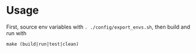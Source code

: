 # Usage

First, source env variables with 
`. ./config/export_envs.sh`, then build and run with
```
make (build|run|test|clean)
```